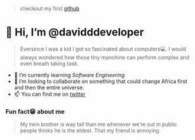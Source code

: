 > checkout my first [github]('https://github.com/daveman-stack')
# 👋 Hi, I’m @davidddeveloper

> Eversince I was a kid I got so fascinated about computers💻. I would always wondered how those tiny manchine can perform complex and even breath taking task. 
- 🌱 I’m currently learning _Software Engineering_
- 💞️ I’m looking to collaborate on something that could change Africa first and then the entire universe. 
- 📫 You can find me on [twitter]('https://www.twitter.com/_David_Conteh')

### **Fun fact😁 about me**
> My twin brother is way tall than me whenever we're out in public people thinks he is the eldest. That my friend is annoying. 
<!---
davidddeveloper/davidddeveloper is a ✨ special ✨ repository because its `README.md` (this file) appears on your GitHub profile.
You can click the Preview link to take a look at your changes.
--->
